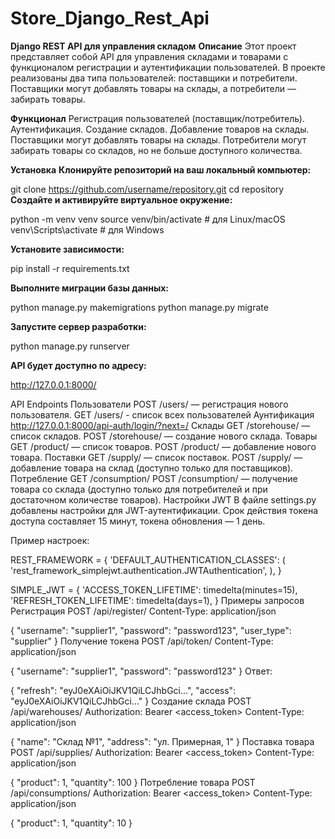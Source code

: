 # Store_Django_Rest_Api
**Django REST API для управления складом**
**Описание**
Этот проект представляет собой API для управления складами и товарами с функционалом регистрации и аутентификации пользователей. В проекте реализованы два типа пользователей: поставщики и потребители. Поставщики могут добавлять товары на склады, а потребители — забирать товары.

**Функционал**
Регистрация пользователей (поставщик/потребитель).
Аутентификация.
Создание складов.
Добавление товаров на склады.
Поставщики могут добавлять товары на склады.
Потребители могут забирать товары со складов, но не больше доступного количества.

**Установка**
**Клонируйте репозиторий на ваш локальный компьютер:**

git clone https://github.com/username/repository.git
cd repository
**Создайте и активируйте виртуальное окружение:**

python -m venv venv
source venv/bin/activate  # для Linux/macOS
venv\Scripts\activate  # для Windows

**Установите зависимости:**

pip install -r requirements.txt

**Выполните миграции базы данных:**

python manage.py makemigrations
python manage.py migrate

**Запустите сервер разработки:**

python manage.py runserver

**API будет доступно по адресу:**

http://127.0.0.1:8000/

API Endpoints
Пользователи
POST /users/ — регистрация нового пользователя.
GET /users/ - cписок всех пользователей
Аунтификация
http://127.0.0.1:8000/api-auth/login/?next=/
Склады
GET /storehouse/ — список складов.
POST /storehouse/ — создание нового склада.
Товары
GET /product/ — список товаров.
POST /product/ — добавление нового товара.
Поставки
GET /supply/ — список поставок.
POST /supply/ — добавление товара на склад (доступно только для поставщиков).
Потребление
GET /consumption/
POST /consumption/ — получение товара со склада (доступно только для потребителей и при достаточном количестве товаров).
Настройки JWT
В файле settings.py добавлены настройки для JWT-аутентификации. Срок действия токена доступа составляет 15 минут, токена обновления — 1 день.

Пример настроек:

REST_FRAMEWORK = {
    'DEFAULT_AUTHENTICATION_CLASSES': (
        'rest_framework_simplejwt.authentication.JWTAuthentication',
    ),
}

SIMPLE_JWT = {
    'ACCESS_TOKEN_LIFETIME': timedelta(minutes=15),
    'REFRESH_TOKEN_LIFETIME': timedelta(days=1),
}
Примеры запросов
Регистрация
POST /api/register/
Content-Type: application/json

{
    "username": "supplier1",
    "password": "password123",
    "user_type": "supplier"
}
Получение токена
POST /api/token/
Content-Type: application/json

{
    "username": "supplier1",
    "password": "password123"
}
Ответ:

{
    "refresh": "eyJ0eXAiOiJKV1QiLCJhbGci...",
    "access": "eyJ0eXAiOiJKV1QiLCJhbGci..."
}
Создание склада
POST /api/warehouses/
Authorization: Bearer <access_token>
Content-Type: application/json

{
    "name": "Склад №1",
    "address": "ул. Примерная, 1"
}
Поставка товара
POST /api/supplies/
Authorization: Bearer <access_token>
Content-Type: application/json

{
    "product": 1,
    "quantity": 100
}
Потребление товара
POST /api/consumptions/
Authorization: Bearer <access_token>
Content-Type: application/json

{
    "product": 1,
    "quantity": 10
}

